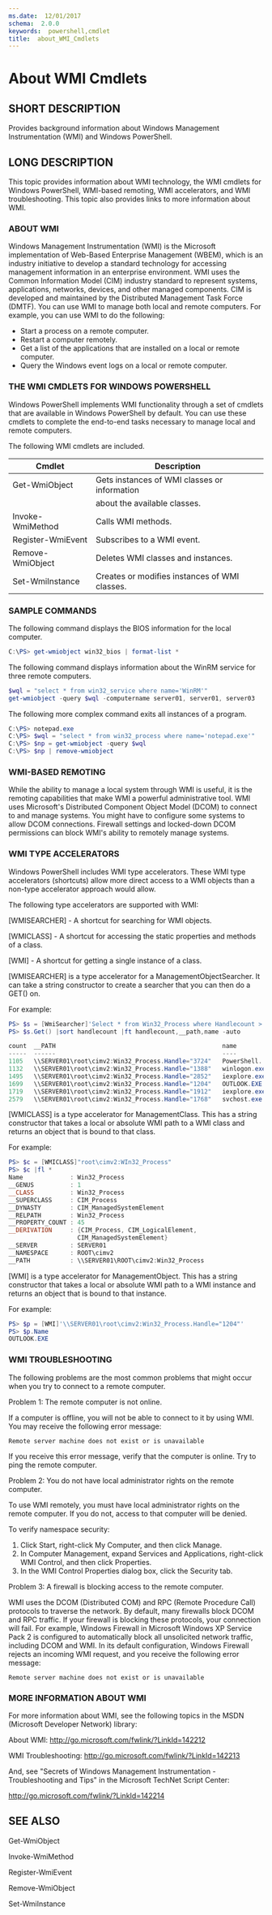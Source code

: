 ```yaml
---
ms.date:  12/01/2017
schema:  2.0.0
keywords:  powershell,cmdlet
title:  about_WMI_Cmdlets
---
```


# About WMI Cmdlets

## SHORT DESCRIPTION

Provides background information about Windows Management Instrumentation (WMI)
and Windows PowerShell.

## LONG DESCRIPTION

This topic provides information about WMI technology, the WMI cmdlets for
Windows PowerShell, WMI-based remoting, WMI accelerators, and WMI
troubleshooting. This topic also provides links to more information about WMI.

### ABOUT WMI

Windows Management Instrumentation (WMI) is the Microsoft implementation of
Web-Based Enterprise Management (WBEM), which is an industry initiative to
develop a standard technology for accessing management information in an
enterprise environment. WMI uses the Common Information Model (CIM) industry
standard to represent systems, applications, networks, devices, and other
managed components. CIM is developed and maintained by the Distributed
Management Task Force (DMTF). You can use WMI to manage both local and remote
computers. For example, you can use WMI to do the following:

- Start a process on a remote computer.
- Restart a computer remotely.
- Get a list of the applications that are installed on a local or remote
  computer.
- Query the Windows event logs on a local or remote computer.

### THE WMI CMDLETS FOR WINDOWS POWERSHELL

Windows PowerShell implements WMI functionality through a set of cmdlets that
are available in Windows PowerShell by default. You can use these cmdlets to
complete the end-to-end tasks necessary to manage local and remote computers.

The following WMI cmdlets are included.

|Cmdlet           |Description                                   |
|-----------------|----------------------------------------------|
|Get-WmiObject    |Gets instances of WMI classes or information  |
|                 |about the available classes.                  |
|Invoke-WmiMethod |Calls WMI methods.                            |
|Register-WmiEvent|Subscribes to a WMI event.                    |
|Remove-WmiObject |Deletes WMI classes and instances.            |
|Set-WmiInstance  |Creates or modifies instances of WMI classes. |

### SAMPLE COMMANDS
The following command displays the BIOS information for the local computer.

```powershell
C:\PS> get-wmiobject win32_bios | format-list *
```

The following command displays information about the WinRM service for three
remote computers.

```powershell
$wql = "select * from win32_service where name='WinRM'"
get-wmiobject -query $wql -computername server01, server01, server03
```

The following more complex command exits all instances of a program.

```powershell
C:\PS> notepad.exe
C:\PS> $wql = "select * from win32_process where name='notepad.exe'"
C:\PS> $np = get-wmiobject -query $wql
C:\PS> $np | remove-wmiobject
```

### WMI-BASED REMOTING

While the ability to manage a local system through WMI is useful, it is the
remoting capabilities that make WMI a powerful administrative tool. WMI uses
Microsoft's Distributed Component Object Model (DCOM) to connect to and manage
systems. You might have to configure some systems to allow DCOM connections.
Firewall settings and locked-down DCOM permissions can block WMI's ability to
remotely manage systems.

### WMI TYPE ACCELERATORS

Windows PowerShell includes WMI type accelerators. These WMI type accelerators
(shortcuts) allow more direct access to a WMI objects than a non-type
accelerator approach would allow.

The following type accelerators are supported with WMI:

[WMISEARCHER] - A shortcut for searching for WMI objects.

[WMICLASS] - A shortcut for accessing the static properties and methods of a class.

[WMI] - A shortcut for getting a single instance of a class.

[WMISEARCHER] is a type accelerator for a ManagementObjectSearcher. It can
take a string constructor to create a searcher that you can then do a GET()
on.

For example:

```powershell
PS> $s = [WmiSearcher]'Select * from Win32_Process where Handlecount > 1000'
PS> $s.Get() |sort handlecount |ft handlecount,__path,name -auto

count  __PATH                                              name
-----  ------                                              ----
1105   \\SERVER01\root\cimv2:Win32_Process.Handle="3724"   PowerShell...
1132   \\SERVER01\root\cimv2:Win32_Process.Handle="1388"   winlogon.exe
1495   \\SERVER01\root\cimv2:Win32_Process.Handle="2852"   iexplore.exe
1699   \\SERVER01\root\cimv2:Win32_Process.Handle="1204"   OUTLOOK.EXE
1719   \\SERVER01\root\cimv2:Win32_Process.Handle="1912"   iexplore.exe
2579   \\SERVER01\root\cimv2:Win32_Process.Handle="1768"   svchost.exe
```

[WMICLASS] is a type accelerator for ManagementClass. This has a string
constructor that takes a local or absolute WMI path to a WMI class and returns
an object that is bound to that class.

For example:

```powershell
PS> $c = [WMICLASS]"root\cimv2:WIn32_Process"
PS> $c |fl *
Name             : Win32_Process
__GENUS          : 1
__CLASS          : Win32_Process
__SUPERCLASS     : CIM_Process
__DYNASTY        : CIM_ManagedSystemElement
__RELPATH        : Win32_Process
__PROPERTY_COUNT : 45
__DERIVATION     : {CIM_Process, CIM_LogicalElement,
                   CIM_ManagedSystemElement}
__SERVER         : SERVER01
__NAMESPACE      : ROOT\cimv2
__PATH           : \\SERVER01\ROOT\cimv2:Win32_Process
```

[WMI] is a type accelerator for ManagementObject. This has a string
constructor that takes a local or absolute WMI path to a WMI instance and
returns an object that is bound to that instance.

For example:

```powershell
PS> $p = [WMI]'\\SERVER01\root\cimv2:Win32_Process.Handle="1204"'
PS> $p.Name
OUTLOOK.EXE
```

### WMI TROUBLESHOOTING

The following problems are the most common problems that might occur when you
try to connect to a remote computer.

Problem 1: The remote computer is not online.

If a computer is offline, you will not be able to connect to it by using WMI.
You may receive the following error message:

    Remote server machine does not exist or is unavailable

If you receive this error message, verify that the computer is online. Try to
ping the remote computer.

Problem 2: You do not have local administrator rights on the remote computer.

To use WMI remotely, you must have local administrator rights on the remote
computer. If you do not, access to that computer will be denied.

To verify namespace security:

1. Click Start, right-click My Computer, and then click Manage.
2. In Computer Management, expand Services and Applications, right-click WMI
   Control, and then click Properties.
3. In the WMI Control Properties dialog box, click  the Security tab.

Problem 3: A firewall is blocking access to the remote computer.

WMI uses the DCOM (Distributed COM) and RPC (Remote Procedure Call) protocols
to traverse the network. By default, many firewalls block DCOM and RPC
traffic. If your firewall is blocking these protocols, your connection will
fail. For example, Windows Firewall in Microsoft Windows XP Service Pack 2 is
configured to automatically block all unsolicited network traffic, including
DCOM and WMI. In its default configuration, Windows Firewall rejects an
incoming WMI request, and you receive the following error message:

    Remote server machine does not exist or is unavailable

### MORE INFORMATION ABOUT WMI

For more information about WMI, see the following topics in the MSDN
(Microsoft Developer Network) library:

About WMI: http://go.microsoft.com/fwlink/?LinkId=142212

WMI Troubleshooting: http://go.microsoft.com/fwlink/?LinkId=142213

And, see "Secrets of Windows Management Instrumentation - Troubleshooting and
Tips" in the Microsoft TechNet Script Center:

http://go.microsoft.com/fwlink/?LinkId=142214


## SEE ALSO

Get-WmiObject

Invoke-WmiMethod

Register-WmiEvent

Remove-WmiObject

Set-WmiInstance